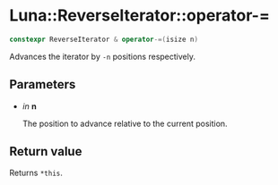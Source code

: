 # Luna::ReverseIterator::operator-=

```c++
constexpr ReverseIterator & operator-=(isize n)
```

Advances the iterator by `-n` positions respectively. 



## Parameters
* *in* **n**

    The position to advance relative to the current position. 

## Return value
Returns `*this`. 

